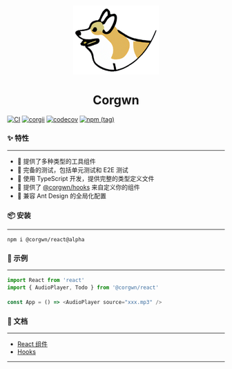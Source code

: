 <p align="center">
    <img width="200" src="https://github.com/JavanShen/corgi/blob/main/docs/react/public/corgi.png?raw=true">
</p>

<h1 align="center">
    Corgwn
</h1>

[![CI](https://github.com/JavanShen/corgi/actions/workflows/ci.yml/badge.svg?branch=main)](https://github.com/JavanShen/corgi/actions/workflows/ci.yml) [![corgii](https://img.shields.io/endpoint?url=https://cloud.cypress.io/badge/count/6jecso/main&style=flat&logo=cypress)](https://cloud.cypress.io/projects/6jecso/runs) [![codecov](https://codecov.io/gh/JavanShen/corgi/branch/main/graph/badge.svg)](https://codecov.io/gh/JavanShen/corgi) [![npm (tag)](https://img.shields.io/npm/v/@corgwn/react/alpha?label=%40corgwn%2Freact)](https://www.npmjs.com/package/@corgwn/react)

### ✨ 特性
---
+ 🍨 提供了多种类型的工具组件
+ 🥪 完备的测试，包括单元测试和 E2E 测试
+ 🍿 使用 TypeScript 开发，提供完整的类型定义文件
+ 🥞 提供了 [@corgwn/hooks](https://github.com/JavanShen/corgi/tree/main/packages/hooks/README.md) 来自定义你的组件
+ 🧀 兼容 Ant Design 的全局化配置

### 📦 安装
---
```shell
npm i @corgwn/react@alpha
```

### 🔨 示例
---

```JavaScript
import React from 'react'
import { AudioPlayer, Todo } from '@corgwn/react'

const App = () => <AudioPlayer source="xxx.mp3" />
```

### 📖 文档
---

+ [React 组件](https://corgi-nu.vercel.app/)
+ [Hooks](https://github.com/JavanShen/corgi/tree/main/packages/hooks/README.md)

---
